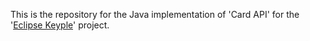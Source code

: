 This is the repository for the Java implementation of 'Card API' for the '[Eclipse Keyple](https://keyple.org/)' project.
